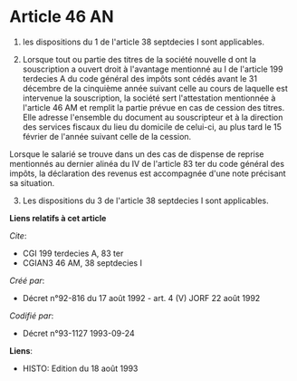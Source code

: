 # Article 46 AN

1. les dispositions du 1 de l'article 38 septdecies I sont applicables.

2. Lorsque tout ou partie des titres de la société nouvelle d ont la souscription a ouvert droit à l'avantage mentionné au I
de l'article 199 terdecies A du code général des impôts sont cédés avant le 31 décembre de la cinquième année suivant celle
au cours de laquelle est intervenue la souscription, la société sert l'attestation mentionnée à l'article 46 AM et remplit la
partie prévue en cas de cession des titres. Elle adresse l'ensemble du document au souscripteur et à la direction des
services fiscaux du lieu du domicile de celui-ci, au plus tard le 15 février de l'année suivant celle de la cession.

Lorsque le salarié se trouve dans un des cas de dispense de reprise mentionnés au dernier alinéa du IV de l'article 83 ter du
code général des impôts, la déclaration des revenus est accompagnée d'une note précisant sa situation.

3. Les dispositions du 3 de l'article 38 septdecies I sont applicables.

**Liens relatifs à cet article**

_Cite_:

  - CGI 199 terdecies A, 83 ter
  - CGIAN3 46 AM, 38 septdecies I

_Créé par_:

  - Décret n°92-816 du 17 août 1992 - art. 4 (V) JORF 22 août 1992

_Codifié par_:

  - Décret n°93-1127 1993-09-24

**Liens**:

  - HISTO: Edition du 18 août 1993
